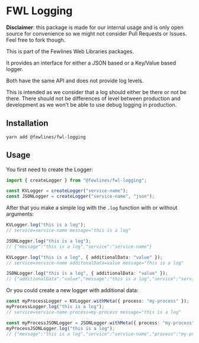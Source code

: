 # FWL Logging

**Disclaimer**: this package is made for our internal usage and is only open source for convenience so we might not consider Pull Requests or Issues. Feel free to fork though.

This is part of the Fewlines Web Libraries packages.

It provides an interface for either a JSON based or a Key/Value based logger.

Both have the same API and does not provide log levels.

This is intended as we consider that a log should either be there or not be there.
There should not be differences of level between production and development as we won't be able to use debug logging in production.

## Installation

```shell
yarn add @fewlines/fwl-logging
```

## Usage

You first need to create the Logger:

```typescript
import { createLogger } from "@fewlines/fwl-logging";

const KVLogger = createLogger("service-name");
const JSONLogger = createLogger("service-name", "json");
```

After that you make a simple log with the `.log` function with or without arguments:

```typescript
KVLogger.log("this is a log");
// service=service-name message="this is a log"

JSONLogger.log("this is a log");
// {"message":"this is a log","service":"service-name"}

KVLogger.log("this is a log", { additionalData: "value" });
// service=service-name additonalData=value message="this is a log"

JSONLogger.log("this is a log", { additionalData: "value" });
// {"additionalData":"value","message":"this is a log","service":"service-name"}
```

Or you could create a new logger with additional data:

```typescript
const myProcessLogger = KVLogger.withMeta({ process: "my-process" });
myProcessLogger.log("this is a log");
// service=service-name process=my-process message="this is a log"

const myProcessJSONLogger = JSONLogger.withMeta({ process: "my-process" });
myProcessJSONLogger.log("this is a log");
// {"message":"this is a log","service":"service-name","process":"my-process"}
```
